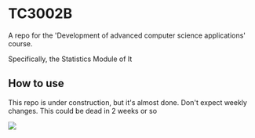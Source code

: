# TC3002B
A repo for the 'Development of advanced computer science applications' course. 

Specifically, the Statistics Module of It

## How to use
This repo is under construction, but it's almost done. Don't expect weekly changes. This could be dead in 2 weeks or so

![](https://media.tenor.com/80HFRoLbNWcAAAAM/shrugging-shoulders-shrug-shoulders.gif)
